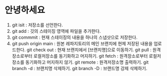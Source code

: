# 안녕하세요

1. git isit : 저장소를 선언한다.
2. git add : 깃의 스테이징 영역에 파일을 추가한다.
3. git commmit : 현재 스테이징의 내용을 하나의 스냅샷으로 저장한다.
4. git push origin main : 원본 레파지토리의 메인 브랜치에 현제 저장된 내용을 업로드한다.
git check out : 현재 브랜치에서 [브랜치명]으로 이동하기.
git pull : 원격장소로부터 로컬저장소를 동기화하고 머지하기.
git fetch : 원격장소로부터 로컬저장소를 동기화하고 머지하지 않기.
git remote : 원격저장소명 출력하기.
git branch -d : 브랜치명 삭제하기.
git branch -D : 브랜드명 강제 삭제하기.
